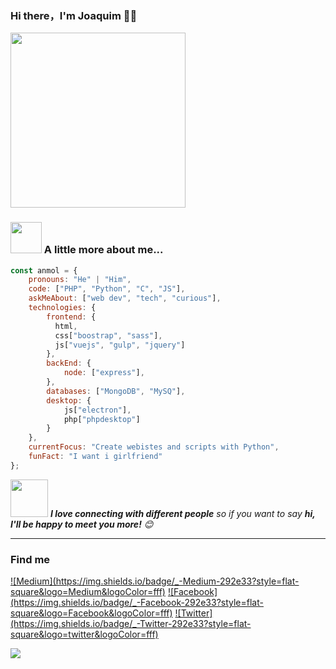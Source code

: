 ### Hi there，I'm Joaquim 🙋‍♂️

<div>
  <a href="https://hacoha.github.io" target="_blank"><img src="https://media.giphy.com/media/Vuw9m5wXviFIQ/source.gif" width="280" height="auto" /></a>
</div>

### <img src="https://media.giphy.com/media/VgCDAzcKvsR6OM0uWg/giphy.gif" width="50"> A little more about me...  

```javascript
const anmol = {
    pronouns: "He" | "Him",
    code: ["PHP", "Python", "C", "JS"],
    askMeAbout: ["web dev", "tech", "curious"],
    technologies: {
        frontend: {
          html,
          css["boostrap", "sass"],
          js["vuejs", "gulp", "jquery"]
        },
        backEnd: {
            node: ["express"],
        },
        databases: ["MongoDB", "MySQ"],
        desktop: {
            js["electron"],
            php["phpdesktop"]
        }
    },
    currentFocus: "Create webistes and scripts with Python",
    funFact: "I want i girlfriend"
};
```

<img src="https://media.giphy.com/media/LnQjpWaON8nhr21vNW/giphy.gif" width="60"> <em><b>I love connecting with different people</b> so if you want to say <b>hi, I'll be happy to meet you more!</b> 😊</em>

---
### Find me
<div>
<a href="https://medium.com/@hacoha">![Medium](https://img.shields.io/badge/_-Medium-292e33?style=flat-square&logo=Medium&logoColor=fff)</a>
<a href="">![Facebook](https://img.shields.io/badge/_-Facebook-292e33?style=flat-square&logo=Facebook&logoColor=fff)</a>
<a href="https://facebook.com/100025057463273">![Twitter](https://img.shields.io/badge/_-Twitter-292e33?style=flat-square&logo=twitter&logoColor=fff)</a>
</div>


![](https://visitor-badge.glitch.me/badge?page_id=hacoa.hacoa)
